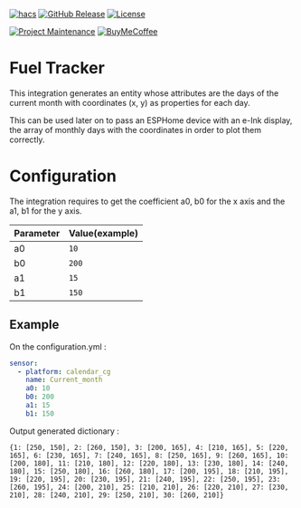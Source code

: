 [![hacs][hacs-shield]][hacs]
[![GitHub Release][releases-shield]][releases]
[![License][license-shield]](LICENSE)

[![Project Maintenance][maintenance-shield]][maintenance]
[![BuyMeCoffee][buymecoffee-shield]][buymecoffee]

# Fuel Tracker

This integration generates an entity whose attributes are the days of the current month with coordinates (x, y) as properties for each day. 

This can be used later on to pass an ESPHome device with an e-Ink display, the array of monthly days with the coordinates in order to plot them correctly.


# Configuration

The integration requires to get the coefficient a0, b0 for the x axis and the a1, b1 for the y axis.

Parameter | Value(example)
-- | --
a0 | `10`
b0 | `200`
a1 | `15`
b1 | `150`


## Example
On the configuration.yml :

```yaml
sensor:
  - platform: calendar_cg
    name: Current_month
    a0: 10
    b0: 200
    a1: 15
    b1: 150
```
Output generated dictionary :

```
{1: [250, 150], 2: [260, 150], 3: [200, 165], 4: [210, 165], 5: [220, 165], 6: [230, 165], 7: [240, 165], 8: [250, 165], 9: [260, 165], 10: [200, 180], 11: [210, 180], 12: [220, 180], 13: [230, 180], 14: [240, 180], 15: [250, 180], 16: [260, 180], 17: [200, 195], 18: [210, 195], 19: [220, 195], 20: [230, 195], 21: [240, 195], 22: [250, 195], 23: [260, 195], 24: [200, 210], 25: [210, 210], 26: [220, 210], 27: [230, 210], 28: [240, 210], 29: [250, 210], 30: [260, 210]}

```





[hacs-shield]: https://img.shields.io/badge/HACS-Custom-orange.svg?style=for-the-badge
[hacs]: https://github.com/custom-components/hacs

[releases-shield]: https://img.shields.io/github/release/JGAguado/Calendar_CoordGen.svg?style=for-the-badge
[releases]: https://github.com/JGAguado/Calendar_CoordGen/releases

[license-shield]: https://img.shields.io/github/license/JGAguado/Calendar_CoordGen.svg?style=for-the-badge

[maintenance-shield]: https://img.shields.io/badge/maintainer-J.%20G.%20Aguado-blue.svg?style=for-the-badge
[maintenance]: https://github.com/JGAguado

[buymecoffee-shield]: https://img.shields.io/badge/buy%20me%20a%20coffee-support-yellow.svg?style=for-the-badge
[buymecoffee]: https://www.buymeacoffee.com/J.G.Aguado

